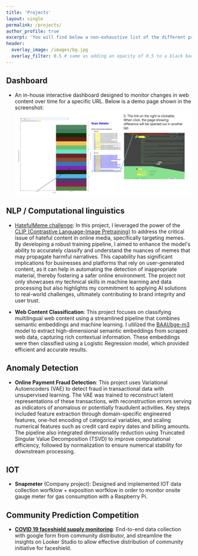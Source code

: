 ```yaml
---
title: 'Projects'
layout: single
permalink: /projects/
author_profile: true
excerpt: 'You will find below a non-exhaustive list of the different projects I worked on, as well as links to the source codes, if publicly available.'
header:
  overlay_image: /images/bg.jpg
  overlay_filter: 0.5 # same as adding an opacity of 0.5 to a black background
---
```


## Dashboard

- An in-house interactive dashboard designed to monitor changes in web content over time for a specific URL. Below is a demo page shown in the screenshot:
  ![Content changes dashboard](../images/interactive_dashboard_content_changes.png)


## NLP / Computational linguistics

- [HatefulMeme challenge](https://github.com/lowweihong/meme-challenge): In this project, I leveraged the power of the [CLIP (Contrastive Language-Image Pretraining)](https://github.com/openai/CLIP) to address the critical issue of hateful content in online media, specifically targeting memes. By developing a robust training pipeline, I aimed to enhance the model's ability to accurately classify and understand the nuances of memes that may propagate harmful narratives. This capability has significant implications for businesses and platforms that rely on user-generated content, as it can help in automating the detection of inappropriate material, thereby fostering a safer online environment. The project not only showcases my technical skills in machine learning and data processing but also highlights my commitment to applying AI solutions to real-world challenges, ultimately contributing to brand integrity and user trust.

- **Web Content Classification**: This project focuses on classifying multilingual web content using a streamlined pipeline that combines semantic embeddings and machine learning. I utilized the [BAAI/bge-m3](https://huggingface.co/BAAI/bge-m3) model to extract high-dimensional semantic embeddings from scraped web data, capturing rich contextual information. These embeddings were then classified using a Logistic Regression model, which provided efficient and accurate results.

## Anomaly Detection

- **Online Payment Fraud Detection**: This project uses Variational Autoencoders (VAE) to detect fraud in transactional data with unsupervised learning. The VAE was trained to reconstruct latent representations of these transactions, with reconstruction errors serving as indicators of anomalous or potentially fraudulent activities. Key steps included feature extraction through domain-specific engineered features, one-hot encoding of categorical variables, and scaling numerical features such as credit card expiry dates and billing amounts. The pipeline also integrated dimensionality reduction using Truncated Singular Value Decomposition (TSVD) to improve computational efficiency, followed by normalization to ensure numerical stability for downstream processing.


## IOT

- **Snapmeter** (Company project): Designed and implemented IOT data collection worfklow + exposition worfklow in order to monitor onsite gauge meter for gas consumption with a Raspberry Pi.

## Community Prediction Competition

- [**COVID 19 faceshield supply monitoring**](https://lookerstudio.google.com/reporting/1aaae16a-b02e-4742-b2c7-b7d13e5f1dff): End-to-end data collection with google form from community distributor, and streamline the insights on Looker Studio to allow effective distribution of community initiative for faceshield.

